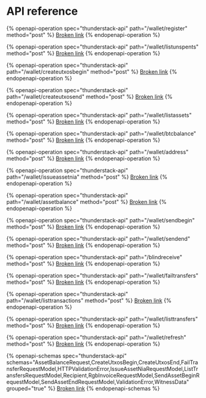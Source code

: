 # API reference

{% openapi-operation spec="thunderstack-api" path="/wallet/register" method="post" %}
[Broken link](broken-reference)
{% endopenapi-operation %}

{% openapi-operation spec="thunderstack-api" path="/wallet/listunspents" method="post" %}
[Broken link](broken-reference)
{% endopenapi-operation %}

{% openapi-operation spec="thunderstack-api" path="/wallet/createutxosbegin" method="post" %}
[Broken link](broken-reference)
{% endopenapi-operation %}

{% openapi-operation spec="thunderstack-api" path="/wallet/createutxosend" method="post" %}
[Broken link](broken-reference)
{% endopenapi-operation %}

{% openapi-operation spec="thunderstack-api" path="/wallet/listassets" method="post" %}
[Broken link](broken-reference)
{% endopenapi-operation %}

{% openapi-operation spec="thunderstack-api" path="/wallet/btcbalance" method="post" %}
[Broken link](broken-reference)
{% endopenapi-operation %}

{% openapi-operation spec="thunderstack-api" path="/wallet/address" method="post" %}
[Broken link](broken-reference)
{% endopenapi-operation %}

{% openapi-operation spec="thunderstack-api" path="/wallet/issueassetnia" method="post" %}
[Broken link](broken-reference)
{% endopenapi-operation %}

{% openapi-operation spec="thunderstack-api" path="/wallet/assetbalance" method="post" %}
[Broken link](broken-reference)
{% endopenapi-operation %}

{% openapi-operation spec="thunderstack-api" path="/wallet/sendbegin" method="post" %}
[Broken link](broken-reference)
{% endopenapi-operation %}

{% openapi-operation spec="thunderstack-api" path="/wallet/sendend" method="post" %}
[Broken link](broken-reference)
{% endopenapi-operation %}

{% openapi-operation spec="thunderstack-api" path="/blindreceive" method="post" %}
[Broken link](broken-reference)
{% endopenapi-operation %}

{% openapi-operation spec="thunderstack-api" path="/wallet/failtransfers" method="post" %}
[Broken link](broken-reference)
{% endopenapi-operation %}

{% openapi-operation spec="thunderstack-api" path="/wallet/listtransactions" method="post" %}
[Broken link](broken-reference)
{% endopenapi-operation %}

{% openapi-operation spec="thunderstack-api" path="/wallet/listtransfers" method="post" %}
[Broken link](broken-reference)
{% endopenapi-operation %}

{% openapi-operation spec="thunderstack-api" path="/wallet/refresh" method="post" %}
[Broken link](broken-reference)
{% endopenapi-operation %}

{% openapi-schemas spec="thunderstack-api" schemas="AssetBalanceRequest,CreateUtxosBegin,CreateUtxosEnd,FailTransferRequestModel,HTTPValidationError,IssueAssetNiaRequestModel,ListTransfersRequestModel,Recipient,RgbInvoiceRequestModel,SendAssetBeginRequestModel,SendAssetEndRequestModel,ValidationError,WitnessData" grouped="true" %}
[Broken link](broken-reference)
{% endopenapi-schemas %}
